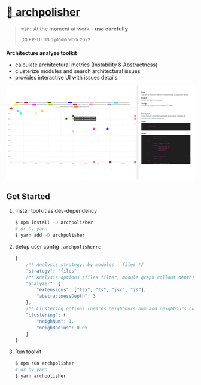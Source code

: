 # [🍰 archpolisher](https://www.npmjs.com/package/archpolisher)

> `WIP:` At the moment at work  - **use carefully**
>
> <sup>(C) KPFU ITIS diploma work 2022</sup>

**Architecture analyze toolkit**

- calculate architectural metrics (Instability & Abstractness)
- clusterize modules and search architectural issues
- provides interactive UI with issues details

![screen-ui](https://raw.githubusercontent.com/azinit/archpolisher/master/assets/screen-ui.png)

## Get Started

1. Install toolkit as dev-dependency

    ```sh
    $ npm install -D archpolisher
    # or by yarn
    $ yarn add -D archpolisher
    ```

2. Setup user config `.archpolisherrc`

    ```js
    {
        /** Analysis strategy: by modules | files */
        "strategy": "files",
        /** Analysis options (files filter, module graph rollout depth) */
        "analyzer": {
            "extensions": ["tsx", "ts", "jsx", "js"],
            "abstractnessDepth": 3
        },
        /** Clustering options (neares neighbours num and neighbours nums) */
        "clustering": {
            "neighNum": 1,
            "neighRadius": 0.05
        }
    }
    ```

3. Run toolkit

    ```sh
    $ npm run archpolisher
    # or by yarn
    $ yarn archpolisher
    ```

<!-- 
## Roadmap

WIP...

## See also

WIP... -->
